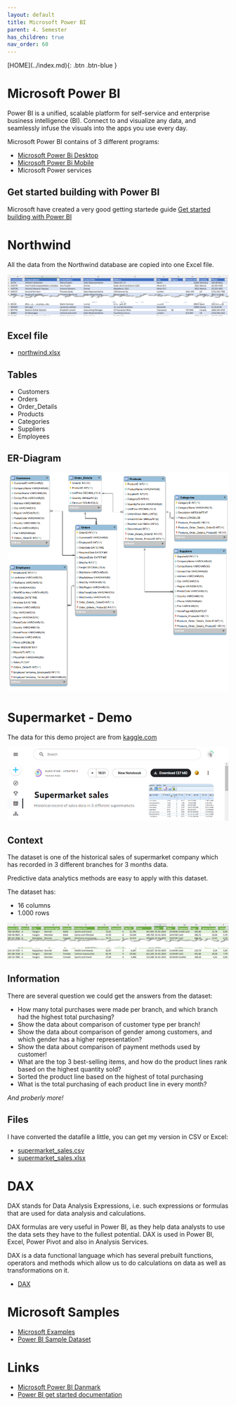 ```yaml
---
layout: default
title: Microsoft Power BI
parent: 4. Semester
has_children: true
nav_order: 60
---
```


<span class="fs-1">
[HOME](../index.md){: .btn .btn-blue }
</span>

# Microsoft Power BI
Power BI is a unified, scalable platform for self-service and enterprise business intelligence (BI). Connect to and visualize any data, and seamlessly infuse the visuals into the apps you use every day.

Microsoft Power BI contains of 3 different programs:

- [Microsoft Power Bi Desktop](https://powerbi.microsoft.com/en-us/desktop/)
- [Microsoft Power Bi Mobile](https://powerbi.microsoft.com/en-us/mobile/)
- Microsoft Power services

## Get started building with Power BI
Microsoft have created a very good getting startede guide [Get started building with Power BI](https://learn.microsoft.com/en-us/training/modules/get-started-with-power-bi/)

# Northwind
 All the data from the Northwind database are copied into one Excel file.

![](./image/northwind.jpg)

## Excel file
- [northwind.xlsx](./Northwind/northwind.xlsx)

## Tables
- Customers
- Orders
- Order_Details
- Products
- Categories
- Suppliers
- Employees

## ER-Diagram
![](./image/ER_Northwind.png)


# Supermarket - Demo
The data for this demo project are from [kaggle.com](https://www.kaggle.com/datasets/aungpyaeap/supermarket-sales)

![](./image/supermarked_www.jpg)

## Context
The dataset is one of the historical sales of supermarket company which has recorded in 3 different branches for 3 months data. 

Predictive data analytics methods are easy to apply with this dataset.

The dataset has:

- 16 columns
- 1.000 rows

![](./image/supermarked.jpg)

## Information
There are several question we could get the answers from the dataset:

- How many total purchases were made per branch, and which branch had the highest total purchasing?
- Show the data about comparison of customer type per branch!
- Show the data about comparison of gender among customers, and which gender has a higher representation?
- Show the data about comparison of payment methods used by customer!
- What are the top 3 best-selling items, and how do the product lines rank based on the highest quantity sold?
- Sorted the product line based on the highest of total purchasing
- What is the total purchasing of each product line in every month?

*And proberly more!*

## Files
I have converted the datafile a little, you can get my version in CSV or Excel:

- [supermarket_sales.csv](./Supermarket/supermarket_sales.csv)
- [supermarket_sales.xlsx](./Supermarket/supermarket_sales.xlsx)

# DAX
DAX stands for Data Analysis Expressions, i.e. such expressions or formulas that are used for data analysis and calculations.

DAX formulas are very useful in Power BI, as they help data analysts to use the data sets they have to the fullest potential. DAX is used in Power BI, Excel, Power Pivot and also in Analysis Services.

DAX is a data functional language which has several prebuilt functions, operators and methods which allow us to do calculations on data as well as transformations on it.

- [DAX](./dax.md)

# Microsoft Samples
- [Microsoft Examples](./microsoft-sampel-financial.md)
- [Power BI Sample Dataset](./power_bi_sample-dataset.md)

# Links
- [Microsoft Power BI Danmark](https://powerbi.microsoft.com/da-dk)
- [Power BI get started documentation](https://learn.microsoft.com/en-us/power-bi/fundamentals/)